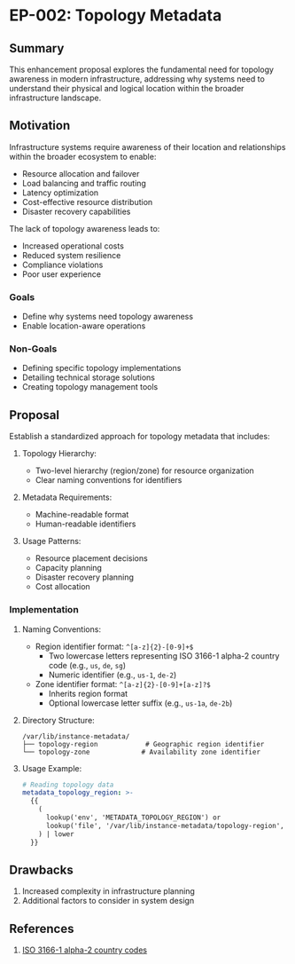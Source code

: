 # EP-002: Topology Metadata

## Summary
This enhancement proposal explores the fundamental need for topology awareness in modern infrastructure, addressing why systems need to understand their physical and logical location within the broader infrastructure landscape.

## Motivation
Infrastructure systems require awareness of their location and relationships within the broader ecosystem to enable:
- Resource allocation and failover
- Load balancing and traffic routing
- Latency optimization
- Cost-effective resource distribution
- Disaster recovery capabilities

The lack of topology awareness leads to:
- Increased operational costs
- Reduced system resilience
- Compliance violations
- Poor user experience

### Goals
- Define why systems need topology awareness
- Enable location-aware operations

### Non-Goals
- Defining specific topology implementations
- Detailing technical storage solutions
- Creating topology management tools

## Proposal
Establish a standardized approach for topology metadata that includes:

1. Topology Hierarchy:
   - Two-level hierarchy (region/zone) for resource organization
   - Clear naming conventions for identifiers

2. Metadata Requirements:
   - Machine-readable format
   - Human-readable identifiers

3. Usage Patterns:
   - Resource placement decisions
   - Capacity planning
   - Disaster recovery planning
   - Cost allocation

### Implementation

1. Naming Conventions:
   - Region identifier format: `^[a-z]{2}-[0-9]+$`
     * Two lowercase letters representing ISO 3166-1 alpha-2 country code (e.g., `us`, `de`, `sg`)
     * Numeric identifier (e.g., `us-1`, `de-2`)
   - Zone identifier format: `^[a-z]{2}-[0-9]+[a-z]?$`
     * Inherits region format
     * Optional lowercase letter suffix (e.g., `us-1a`, `de-2b`)

2. Directory Structure:
   ```
   /var/lib/instance-metadata/
   ├── topology-region            # Geographic region identifier
   └── topology-zone             # Availability zone identifier
   ```

3. Usage Example:
   ```yaml
   # Reading topology data
   metadata_topology_region: >-
     {{
       (
         lookup('env', 'METADATA_TOPOLOGY_REGION') or
         lookup('file', '/var/lib/instance-metadata/topology-region', errors='ignore')
       ) | lower
     }}
    ```

## Drawbacks
1. Increased complexity in infrastructure planning
2. Additional factors to consider in system design

## References

1. [ISO 3166-1 alpha-2 country codes](https://en.wikipedia.org/wiki/ISO_3166-1_alpha-2)
